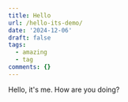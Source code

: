 ```yaml
---
title: Hello
url: /hello-its-demo/
date: '2024-12-06'
draft: false
tags:
  - amazing
  - tag
comments: {}
---
```

Hello, it's me.
How are you doing?
